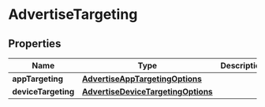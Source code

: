 # AdvertiseTargeting

## Properties
Name | Type | Description | Notes
------------ | ------------- | ------------- | -------------
**appTargeting** | [**AdvertiseAppTargetingOptions**](AdvertiseAppTargetingOptions.md) |  |  [optional]
**deviceTargeting** | [**AdvertiseDeviceTargetingOptions**](AdvertiseDeviceTargetingOptions.md) |  |  [optional]
